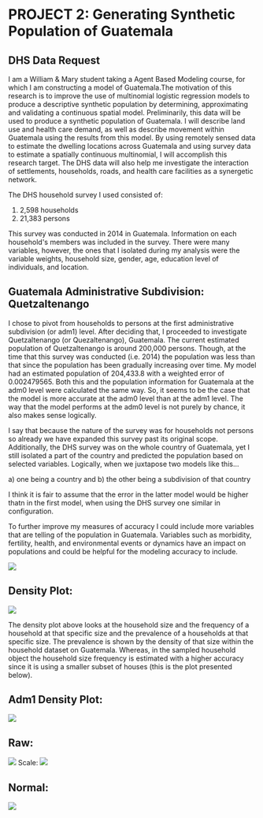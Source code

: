 # PROJECT 2: Generating Synthetic Population of Guatemala

## DHS Data Request
I am a William & Mary student taking a Agent Based Modeling course, for which I am constructing a model of Guatemala.The motivation of this research is to improve the use of multinomial logistic regression models to produce a descriptive synthetic population by determining, approximating and validating a continuous spatial model. Preliminarily, this data will be used to produce a synthetic population of Guatemala. I will describe land use and health care demand, as well as describe movement within Guatemala using the results from this model. By using remotely sensed data to estimate the dwelling locations across Guatemala and using survey data to estimate a spatially continuous multinomial, I will accomplish this research target. The DHS data will also help me investigate the interaction of settlements, households, roads, and health care facilities as a synergetic network. 

The DHS household survey I used consisted of: 
  1) 2,598 households 
  2) 21,383 persons
  
This survey was conducted in 2014 in Guatemala. Information on each household's members was included in the survey. There were many variables, however, the ones that I isolated during my analysis were the variable weights, household size, gender, age, education level of individuals, and location. 
## Guatemala Administrative Subdivision: Quetzaltenango
I chose to pivot from households to persons at the first administrative subdivision (or adm1) level. After deciding that, I proceeded to investigate Quetzaltenango (or Quezaltenango), Guatemala. The current estimated population of Quetzaltenango is around 200,000 persons. Though, at the time that this survey was conducted (i.e. 2014) the population was less than that since the population has been gradually increasing over time. My model had an estimated population of 204,433.8 with a weighted error of 0.002479565. Both this and the population information for Guatemala at the adm0 level were calculated the same way. So, it seems to be the case that the model is more accurate at the adm0 level than at the adm1 level. The way that the model performs at the adm0 level is not purely by chance, it also makes sense logically.  

I say that because the nature of the survey was for households not persons so already we have expanded this survey past its original scope. Additionally, the DHS survey was on the whole country of Guatemala, yet I still isolated a part of the country and predicted the population based on selected variables. Logically, when we juxtapose two models like this...

a) one being a country and 
b) the other being a subdivision of that country 

I think it is fair to assume that the error in the latter model would be higher thatn in the first model, when using the DHS survey one similar in configuration. 

To further improve my measures of accuracy I could include more variables that are telling of the population in Guatemala. Variables such as morbidity, fertility, health, and environmental events or dynamics have an impact on populations and could be helpful for the modeling accuracy to include. 

![](quezaltenango.png)

## Density Plot:
![](hhs_density.png)

The density plot above looks at the household size and the frequency of a household at that specific size and the prevalence of a households at that specific size. The prevalence is shown by the density of that size within the household dataset on Guatemala. Whereas, in the sampled household object the household size frequency is estimated with a higher accuracy since it is using a smaller subset of houses (this is the plot presented below). 
## Adm1 Density Plot: 
![](adm1_density.png)

## Raw:
![](raw.png)
Scale:
![](scale.png)
## Normal:
![](normal.png)
